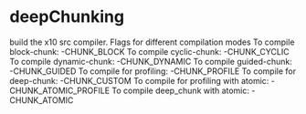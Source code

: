 # deepChunking
build the x10 src compiler. 
Flags for different compilation modes
To compile block-chunk:       -CHUNK_BLOCK 
To compile cyclic-chunk:      -CHUNK_CYCLIC 
To compile dynamic-chunk:     -CHUNK_DYNAMIC 
To compile guided-chunk:      -CHUNK_GUIDED
To compile for profiling:     -CHUNK_PROFILE
To compile for deep-chunk:    -CHUNK_CUSTOM 
To compile for profiling with atomic: -CHUNK_ATOMIC_PROFILE
To compile deep_chunk with atomic:  -CHUNK_ATOMIC
